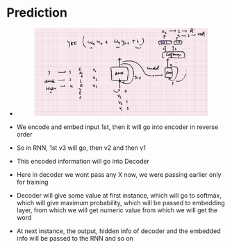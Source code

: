 # Prediction



*   &#x20;

    <figure><img src="../.gitbook/assets/image (6) (1) (1) (1).png" alt=""><figcaption></figcaption></figure>
* We encode and embed input 1st, then it will go into encoder in reverse order
* So in RNN, 1st v3 will go, then v2 and then v1
* This encoded information will go into Decoder
* Here in decoder we wont pass any X now, we were passing earlier only for training
* Decoder will give some value at first instance, which will go to softmax, which will give maximum probability, which will be passed to embedding layer, from which we will get numeric value from which we will get the word
* At next instance, the output, hidden info of decoder and the embedded info will be passed to the RNN and so on

&#x20;

&#x20;
